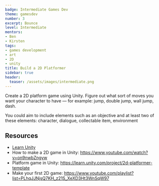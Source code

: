 ```yaml
---
badge: Intermediate Games Dev
theme: gamesdev
number: 3
excerpt: Bounce
level: Intermediate
mentors:
- Ben
- Kirsten
tags:
- games development
- art
- 2D
- unity
title: Build a 2D Platformer
sidebar: true
header:
  teaser: /assets/images/intermediate.png
---
```

Create a 2D platform game using Unity. Figure out what 
sort of moves you want your character to have — for example: jump, double jump, wall jump, dash.

You could aim to include elements such as an objective and at least two of these elements: character, dialogue, collectable item, environment

 

## Resources
* [Learn Unity](https://learn.unity.com)
* How to make a 2D game in Unity: <a href="https://www.youtube.com/watch?v=on9nwbZngyw" rel="noopener">https://www.youtube.com/watch?v=on9nwbZngyw</a> 
* Platform game in Unity: <a href="https://learn.unity.com/project/2d-platformer-template" rel="noopener">https://learn.unity.com/project/2d-platformer-template</a> 
* Make your first 2D game: <a href="https://www.youtube.com/playlist?list=PLhqJJNjsQ7KH_z21S_XeXD3Ht3WnSqW97" rel="noopener">https://www.youtube.com/playlist?list=PLhqJJNjsQ7KH_z21S_XeXD3Ht3WnSqW97</a>

